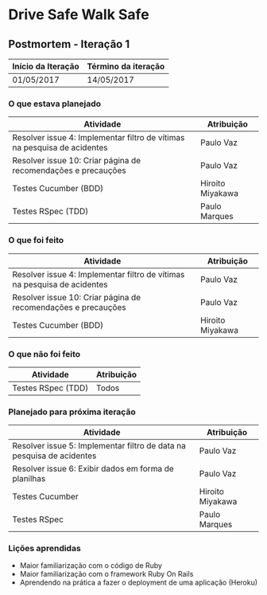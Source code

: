 # Drive Safe Walk Safe

## Postmortem - Iteração 1

Início da Iteração | Término da iteração
------------ | -------------
01/05/2017 | 14/05/2017


### O que estava planejado
| Atividade | Atribuição |
| --- | --- |
| Resolver issue 4: Implementar filtro de vítimas na pesquisa de acidentes | Paulo Vaz |
| Resolver issue 10: Criar página de recomendações e precauções | Paulo Vaz |
| Testes Cucumber (BDD) | Hiroito Miyakawa |
| Testes RSpec (TDD) | Paulo Marques |

### O que foi feito
| Atividade | Atribuição |
| --- | --- |
| Resolver issue 4: Implementar filtro de vítimas na pesquisa de acidentes | Paulo Vaz |
| Resolver issue 10: Criar página de recomendações e precauções | Paulo Vaz |
| Testes Cucumber (BDD) | Hiroito Miyakawa |


### O que não foi feito
| Atividade | Atribuição |
| --- | --- |
| Testes RSpec (TDD) | Todos |

### Planejado para próxima iteração
| Atividade | Atribuição |
| --- | --- |
| Resolver issue 5: Implementar filtro de data na pesquisa de acidentes | Paulo Vaz |
| Resolver issue 6: Exibir dados em forma de planilhas | Paulo Vaz |
| Testes Cucumber | Hiroito Miyakawa |
| Testes RSpec | Paulo Marques |

### Lições aprendidas
* Maior familiarização com o código de Ruby
* Maior familiarização com o framework Ruby On Rails
* Aprendendo na prática a fazer o deployment de uma aplicação (Heroku)
